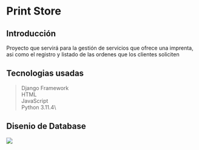 # Print Store
## Introducción
Proyecto que servirá para la gestión de servicios que ofrece una imprenta,
asi como el registro y listado de las ordenes que los clientes soliciten
## Tecnologias usadas
> Django Framework\
> HTML\
> JavaScript\
> Python 3.11.4\
## Disenio de Database
<image src="/printstore/images/Diagrama de clases.jpg">